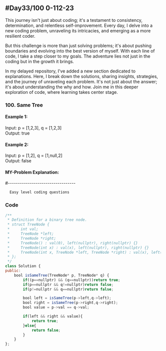 
## #Day33/100 0-112-23

This journey isn't just about coding; it's a testament to consistency, determination, and relentless self-improvement. Every day, I delve into a new coding problem, unraveling its intricacies, and emerging as a more resilient coder.

But this challenge is more than just solving problems; it's about pushing boundaries and evolving into the best version of myself. With each line of code, I take a step closer to my goals. The adventure lies not just in the coding but in the growth it brings.

In my delayed repository, I've added a new section dedicated to explanations. Here, I break down the solutions, sharing insights, strategies, and the journey of unraveling each problem. It's not just about the answer; it's about understanding the why and how. Join me in this deeper exploration of code, where learning takes center stage.


### 100. Same Tree

#### Example 1:

Input: p = [1,2,3], q = [1,2,3]\
Output: true

#### Example 2:
Input: p = [1,2], q = [1,null,2]\
Output: false

#### MY-Problem Explanation:
 #----------------------------------
```bash
  Easy level coding questions
```
### Code

```javascript
/**
 * Definition for a binary tree node.
 * struct TreeNode {
 *     int val;
 *     TreeNode *left;
 *     TreeNode *right;
 *     TreeNode() : val(0), left(nullptr), right(nullptr) {}
 *     TreeNode(int x) : val(x), left(nullptr), right(nullptr) {}
 *     TreeNode(int x, TreeNode *left, TreeNode *right) : val(x), left(left), right(right) {}
 * };
 */
class Solution {
public:
    bool isSameTree(TreeNode* p, TreeNode* q) {
        if((p==nullptr) && (q==nullptr))return true;
        if(p==nullptr && q!=nullptr)return false;
        if(p!=nullptr && q==nullptr)return false;

        bool left = isSameTree(p->left,q->left);
        bool right = isSameTree(p->right,q->right);
        bool value = p->val == q->val;

        if(left && right && value){
            return true;
        }else{
            return false;
        }
    }
};
```
